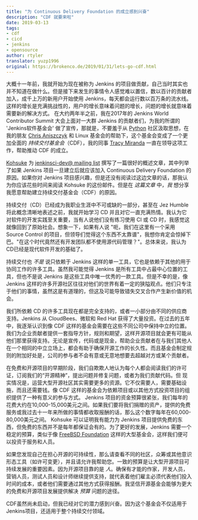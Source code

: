 ```yaml
---
title: "为 Continuous Delivery Foundation 的成立感到兴奋"
description: "CDF 就要来啦"
date: 2019-03-13
tags:
- cdf
- cicd 
- jenkins
- opensource 
author: rtyler
translator: yuzp1996
original: https://brokenco.de/2019/01/31/lets-go-cdf.html
---
```



大概十一年前，我就开始为现在被称为 Jenkins 的项目做贡献，自己当时其实也并不知道在做什么。但是接下来发生的事情令人感觉难以置信，数以百计的贡献者加入，成千上万的新用户开始使用 Jenkins，每天都会运行数以百万条的流水线。这样的增长是充满挑战性的，用户的增长意味着问题的增长，问题的增长就意味着需要新的解决方式。
在大约两年半之前，我在2017年的 Jenkins World Contributor Summit 大会上面对一大群 Jenkins 的贡献者们，为我的所谓的 'Jenkins软件基金会' 做了宣传，那就是，不要羞于从 [Python](https://www.python.org/)  社区汲取思想，在我的朋友 [Chris Aniszczyk](https://twitter.com/cra) 和 Linux 基金会的帮助下，这个基金会变成了一个更加全面的 *持续交付基金会*（CDF），我的同事 [Tracy Miranda](https://github.com/tracymiranda) 一直在领导这项工作，帮助推动 CDF 的成立。

[Kohsuke](link:https://github.com/kohsuke) 为 [jenkinsci-dev@ mailing list](https://groups.google.com/forum/#!msg/jenkinsci-dev/1w57jl3K4S4/OFDYSEfXEwAJ) 撰写了一篇很好的概述文章，其中列举了如果 Jenkins 项目一旦建立后就应该加入 Continuous Delivery Foundation 的原因。如果你对 Jenkins 项目感兴趣，但是还没有阅读过这边文章的话，那我认为你应该花些时间来阅读 Kohsuke 的这份邮件。但是在 _这篇文章_ 中，_我_ 想分享我愿意帮助建立持续交付基金会（CDF）的原因。


持续交付（CD）已经成为我职业生涯中不可或缺的一部分，甚至在 Jez Humble 将此概念清晰地表述之前，我就开始学习 CD 并且对它一直充满热情。我认为它对软件的开发实践至关重要，当有人说他们没有练习使用 CI 或 CD 时，我感觉这就像回到了原始社会。想象一下，如果有人说 "呃，我们在这里有一个采用 Source Control 的项目，但领导们觉得这个东西不太靠谱"，我想你肯定会惊掉下巴。"在这个时代竟然还有开发团队都不使用源代码管理？"。总体来说，我认为CD已经是现代软件开发的基础了。


持续交付也 *不是* 说只依赖于 Jenkins 这样的单一工具，它也是依赖于其他的用于协同工作的许多工具。虽然我可能觉得 Jenkins 是所有工具中占最中心位置的工具，但也不是说 Jenkins 是这些工具中唯一优秀的一款工具。但是不幸的是，像 Jenkins 这样的许多开源社区往往对他们的世界有着一定的狭隘观点。他们只专注于他们的事情，虽然这是有道理的，但这及可能导致错失交叉合作产生新价值的机会。


我们所依赖 CD 的许多工具现在都是完全支持的，或者一小部分由不同的供应商支持。Jenkins 从 CloudBees、微软和 Red Hat 获得了大量投资。在过去的五年中，我逐渐认识到像 CDF 这样的基金会需要在这些不同公司中保持中立的位置。我们为企业贡献者提供一套指导方针，规则和期望，这样开源项目就会更有可能从他们那里获得支持。无论是宣传，代码或是现金，帮助企业贡献者在与我们其他人在一个相同的中立立场上，都会有助于确保开源工作的长久性。而且基金会制定规则的附加好处是，公司的参与者不会有意或无意地想要去超越对方或某个贡献者。

在免费和开源项目的早期阶段，我们自欺欺人地认为每个人都会阅读我们的许可证，订阅我们的“开源精神”，提出问题并修复问题，或者为我们贡献代码。但
现实情况是，运营大型开源社区其实需要更多的资源。它不仅需要人，需要基础设施，而且还需要钱。像 CDF 这样的基金会为依赖项目或以其他方式投资项目的组织提供了一种有意义的参与方式。
Jenkins 项目的资金预算很紧张，我们每年的花费大约在10,000-15,000美元之间。如果我们要将我们捐赠的资产，提供的免费服务或我过去十一年来所做的事情都收取报酬的话，那么这个数字每年在60,000-80,000美元之间。
Kohsuke 可以证明我有能力为 Jenkins 项目提供免费的东西，但免费的东西并不是每年都保证会有的。为了更好的发展，Jenkins 需要一个稳定的预算，类似于像 [FreeBSD Foundation](https://www.freebsdfoundation.org/what-we-do/grants/) 这样的大型基金会，这样我们便可以投资于服务和人员。



如果您发现自己在担心开源的可持续性，那么请查看不同的社区，众筹或其他意识形态工具（如许可变更），并且请允许我帮助您。一致的预算是让大型开源项目可持续发展的重要因素。因为开源项目靠的是 *人*。确保有才能的作家，开发人员，营销人员，测试人员和设计师继续提供支持，就代表着他们雇主必须代表他们投入时间的成本，或者他们需要通过其他方式获得报酬。我坚信开源基金会能够为更大的免费和开源项目发展提供解决 _预算_ 问题的途径。


CDF虽然尚未启动，但我已经对它的潜力感到兴奋。因为这个基金会不仅适用于Jenkins项目，还适用于整个持续交付领域。

